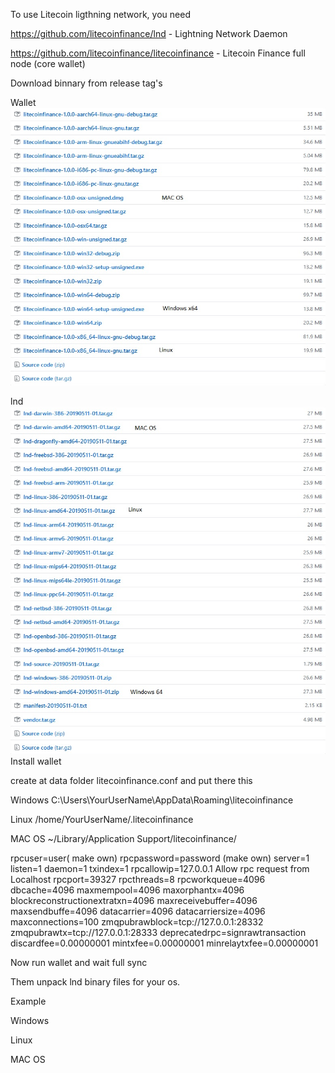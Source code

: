 To use Litecoin ligthning network, you need 

https://github.com/litecoinfinance/lnd - Lightning Network Daemon

https://github.com/litecoinfinance/litecoinfinance - Litecoin Finance full node (core wallet)


Download binnary from release tag's


Wallet <br>
<img src="Downloadswallet.png">


lnd <br>
<img src="Downloadslnd.png">
<br>
Install wallet

create at data folder litecoinfinance.conf and put there this

Windows
C:\Users\YourUserName\AppData\Roaming\litecoinfinance

Linux
/home/YourUserName/.litecoinfinance

MAC OS 
~/Library/Application Support/litecoinfinance/

rpcuser=user( make own)
rpcpassword=password (make own)
server=1
listen=1
daemon=1
txindex=1
rpcallowip=127.0.0.1 Allow rpc request from Localhost
rpcport=39327
rpcthreads=8
rpcworkqueue=4096
dbcache=4096
maxmempool=4096
maxorphantx=4096
blockreconstructionextratxn=4096
maxreceivebuffer=4096
maxsendbuffe=4096
datacarrier=4096
datacarriersize=4096
maxconnections=100
zmqpubrawblock=tcp://127.0.0.1:28332
zmqpubrawtx=tcp://127.0.0.1:28333
deprecatedrpc=signrawtransaction
discardfee=0.00000001
mintxfee=0.00000001
minrelaytxfee=0.00000001

Now run wallet and wait full sync

Them unpack lnd binary files for your os.

Example

Windows

Linux

MAC OS
